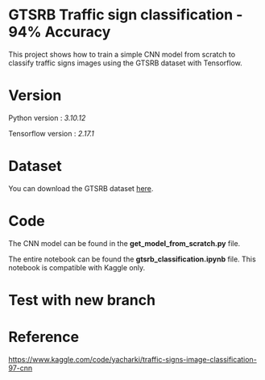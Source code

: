 # GTSRB Traffic sign classification - 94% Accuracy
This project shows how to train a simple CNN model from scratch to classify traffic signs images using the GTSRB dataset with Tensorflow.

# Version
Python version : *3.10.12*

Tensorflow version : *2.17.1*

# Dataset
You can download the GTSRB dataset [here](https://www.kaggle.com/datasets/meowmeowmeowmeowmeow/gtsrb-german-traffic-sign).


# Code
The CNN model can be found in the **get_model_from_scratch.py**  file.

The entire notebook can be found the **gtsrb_classification.ipynb** file. This notebook is compatible with Kaggle only.

# Test with new branch

# Reference
https://www.kaggle.com/code/yacharki/traffic-signs-image-classification-97-cnn
